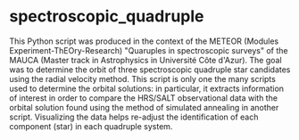 # spectroscopic_quadruple

This Python script was produced in the context of the METEOR (Modules Experiment-ThEOry-Research) "Quaruples in spectroscopic surveys" of the MAUCA (Master track in Astrophysics in Université Côte d'Azur). The goal was to determine the orbit of three spectroscopic quadruple star candidates using the radial velocity method. This script is only one the many scripts used to determine the orbital solutions: in particular, it extracts information of interest in order to compare the HRS/SALT observational data with the orbital solution found using the method of simulated annealing in another script. Visualizing the data helps re-adjust the identification of each component (star) in each quadruple system. 
